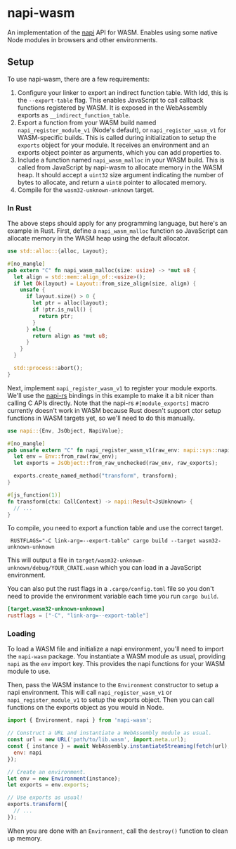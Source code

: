 # napi-wasm

An implementation of the [napi](https://nodejs.org/api/n-api.html) API for WASM. Enables using some native Node modules in browsers and other environments.

## Setup

To use napi-wasm, there are a few requirements:

1. Configure your linker to export an indirect function table. With ldd, this is the `--export-table` flag. This enables JavaScript to call callback functions registered by WASM. It is exposed in the WebAssembly exports as `__indirect_function_table`.
2. Export a function from your WASM build named `napi_register_module_v1` (Node's default), or `napi_register_wasm_v1` for WASM-specific builds. This is called during initialization to setup the `exports` object for your module. It receives an environment and an exports object pointer as arguments, which you can add properties to.
3. Include a function named `napi_wasm_malloc` in your WASM build. This is called from JavaScript by napi-wasm to allocate memory in the WASM heap. It should accept a `uint32` size argument indicating the number of bytes to allocate, and return a `uint8` pointer to allocated memory.
4. Compile for the `wasm32-unknown-unknown` target.

### In Rust

The above steps should apply for any programming language, but here's an example in Rust. First, define a `napi_wasm_malloc` function so JavaScript can allocate memory in the WASM heap using the default allocator.

```rust
use std::alloc::{alloc, Layout};

#[no_mangle]
pub extern "C" fn napi_wasm_malloc(size: usize) -> *mut u8 {
  let align = std::mem::align_of::<usize>();
  if let Ok(layout) = Layout::from_size_align(size, align) {
    unsafe {
      if layout.size() > 0 {
        let ptr = alloc(layout);
        if !ptr.is_null() {
          return ptr;
        }
      } else {
        return align as *mut u8;
      }
    }
  }

  std::process::abort();
}
```

Next, implement `napi_register_wasm_v1` to register your module exports. We'll use the [napi-rs](https://github.com/napi-rs/napi-rs) bindings in this example to make it a bit nicer than calling C APIs directly. Note that the napi-rs `#[module_exports]` macro currently doesn't work in WASM because Rust doesn't support ctor setup functions in WASM targets yet, so we'll need to do this manually.

```rust
use napi::{Env, JsObject, NapiValue};

#[no_mangle]
pub unsafe extern "C" fn napi_register_wasm_v1(raw_env: napi::sys::napi_env, raw_exports: napi::sys::napi_value) {
  let env = Env::from_raw(raw_env);
  let exports = JsObject::from_raw_unchecked(raw_env, raw_exports);

  exports.create_named_method("transform", transform);
}

#[js_function(1)]
fn transform(ctx: CallContext) -> napi::Result<JsUnknown> {
  // ...
}
```

To compile, you need to export a function table and use the correct target.

```shell
 RUSTFLAGS="-C link-arg=--export-table" cargo build --target wasm32-unknown-unknown
```

This will output a file in `target/wasm32-unknown-unknown/debug/YOUR_CRATE.wasm` which you can load in a JavaScript environment.

You can also put the rust flags in a `.cargo/config.toml` file so you don't need to provide the environment variable each time you run `cargo build`.

```toml
[target.wasm32-unknown-unknown]
rustflags = ["-C", "link-arg=--export-table"]
```

### Loading

To load a WASM file and initialize a napi environment, you'll need to import the `napi-wasm` package. You instantiate a WASM module as usual, providing `napi` as the `env` import key. This provides the napi functions for your WASM module to use.

Then, pass the WASM instance to the `Environment` constructor to setup a napi environment. This will call `napi_register_wasm_v1` or `napi_register_module_v1` to setup the exports object. Then you can call functions on the exports object as you would in Node.

```js
import { Environment, napi } from 'napi-wasm';

// Construct a URL and instantiate a WebAssembly module as usual.
const url = new URL('path/to/lib.wasm', import.meta.url);
const { instance } = await WebAssembly.instantiateStreaming(fetch(url), {
  env: napi
});

// Create an environment.
let env = new Environment(instance);
let exports = env.exports;

// Use exports as usual!
exports.transform({
  // ...
});
```

When you are done with an `Environment`, call the `destroy()` function to clean up memory.
